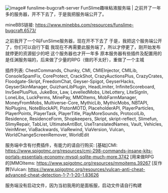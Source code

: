 ![image](https://github.com/ikungame/funslime-bugcraft-server/assets/142589712/68cbcaba-e8b4-41e0-8114-b5197430f259)# funslime-bugcraft-server
FunSlime趣味粘液服务端 | 之前开了一年多的服务器，开不下去了，于是我把服务端公开了。

mineBBS链接: https://www.minebbs.com/resources/funslime-bugcraft.6573/

之前我开了一个叫FunSlime服务器，现在开不下去了
于是，我把这个服务端公开了，你们可以自行下载
我现在不再需要此服务端了，所以才停更了，刚开始发布就停更的资源挺少的吧
这个服务器也才开一年多
原本服务器有些插件及配置用的是任渊服务端的，后来做了少量的RPG（做的不太好），重做了一个主城

插件列表: 
ChestCommands, Chunky, CMI, CMIEInjector, CMILib, ConsoleSpamFix, CoreProtect, CrackShot, CrazyAuctionsPlus, CrazyCrates, Floodgate-Skript, FreedomChat, Geyser-Spigot, GeyserHacks, GeyserSkinManager, GuizhanLibPlugin, HeadLimiter, InfiniteScoreboard, InvSeePlusPlus, JukeBox, Law, LevelledMobs, LiteLottery, LiteSignIn, LoneLibs, LuckPerms, MinePay, MMOItems, MobFarmManager, MoneyFromMobs, Multiverse-Core, MythicLib, MythicMobs, NBTAPI, NoPlugins, NoteBlockAPI, PistonMOTD, PlaceholderAPI, PlayerParticles, PlayerPoints, PlayerTask, PlayerTitle, PlayMoreSounds, ProtocolLib, Residence, ResidenceForm, Shopkeepers, Skript, skript-reflect, Slimefun, SlimyRepair, TabList, UltimateAntiBot, UseTranslatedNames, Vault, Vehicles, VeinMiner, ViaBackwards, ViaRewind, ViaVersion, Vulcan, WorldChangeScreenRemover, WorldEdit

服务端中含有付费插件，有能力的请自行购买:
[基础]CMI: https://www.spigotmc.org/resources/cmi-298-commands-insane-kits-portals-essentials-economy-mysql-sqlite-much-more.3742
[用来做RPG的]MMOItems: https://www.spigotmc.org/resources/mmoitems.39267
[反作弊]Vulcan: https://www.spigotmc.org/resources/vulcan-anti-cheat-advanced-cheat-detection-1-7-1-20-1.83626

服务端没有启动文件，因为当初我用的是面板服，启动文件请自行构建
